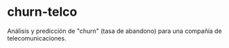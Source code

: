 # churn-telco
Análisis y predicción de "churn" (tasa de abandono) para una compañía de telecomunicaciones.

